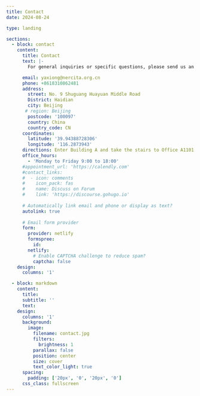 ```yaml
---
title: Contact
date: 2024-08-24

type: landing

sections:
  - block: contact
    content:
      title: Contact
      text: |-
        For general inquiries or specific questions, please send us an email. If you wish to visit our office or discuss a project in detail, please schedule an appointment by emailing or calling us in advance. This helps us ensure that the right person is available to meet with you. Follow us on our social media channels for the latest updates and news from our lab.

      email: yaxiong@nercita.org.cn
      phone: +8618310862481
      address:
        street: No. 9 Shuguang Huayuan Middle Road
        District: Haidian
        city: Beijing
       # region: Beijing
        postcode: '100097'
        country: China
        country_code: CN
      coordinates:
        latitude: '39.94388728306'
        longitude: '116.2873943'
      directions: Enter Building A and take the stairs to Office A1101 on Floor 11
      office_hours:
        - 'Monday to Friday 9:00 to 18:00'
      #appointment_url: 'https://calendly.com'
      #contact_links:
      #  - icon: comments
      #    icon_pack: fas
      #    name: Discuss on Forum
      #    link: 'https://discourse.gohugo.io'
    
      # Automatically link email and phone or display as text?
      autolink: true
    
      # Email form provider
      form:
        provider: netlify
        formspree:
          id:
        netlify:
          # Enable CAPTCHA challenge to reduce spam?
          captcha: false
    design:
      columns: '1'

  - block: markdown
    content:
      title:
      subtitle: ''
      text:
    design:
      columns: '1'
      background:
        image: 
          filename: contact.jpg
          filters:
            brightness: 1
          parallax: false
          position: center
          size: cover
          text_color_light: true
      spacing:
        padding: ['20px', '0', '20px', '0']
      css_class: fullscreen
---
```

